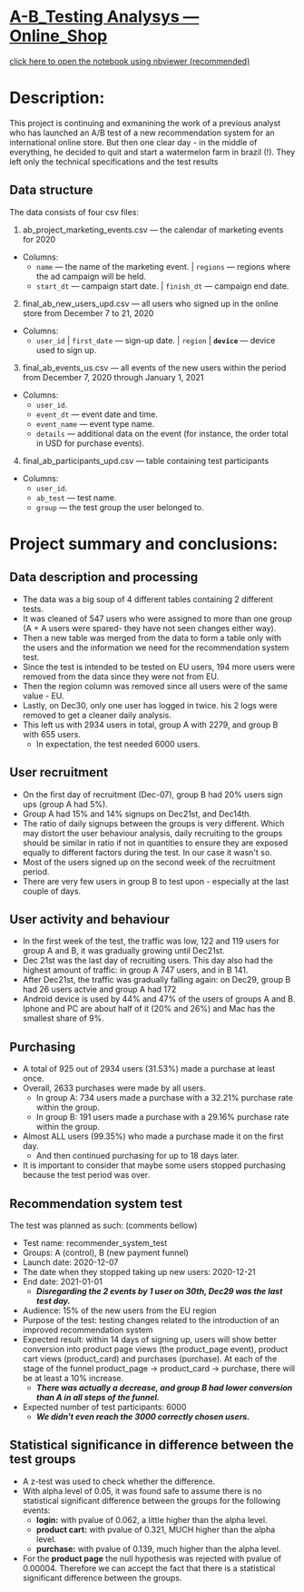 # [A-B_Testing Analysys — Online_Shop](https://nbviewer.org/github/cheziman/Product_range_analysis/blob/main/product_range_CheziM_p100.ipynb)
[click here to open the notebook using nbviewer (recommended)](https://nbviewer.org/github/cheziman/Data_Analysis_projects/blob/main/AB_Testing_analysis/Notebook/CheziM_P100_AB_Testing.ipynb)
# Description:

This project is continuing and exmanining the work of a previous analyst who has launched an A/B test of a new recommendation system for an international online store. But then one clear day - in the middle of everything, he decided to quit and start a watermelon farm in brazil (!). 
They left only the technical specifications and the test results

## Data structure
The data consists of four csv files:
1. ab_project_marketing_events.csv — the calendar of marketing events for 2020
- Columns:
  - `name` — the name of the marketing event. | `regions` — regions where the ad campaign will be held.
  - `start_dt` — campaign start date. | `finish_dt` — campaign end date.

2. final_ab_new_users_upd.csv — all users who signed up in the online store from December 7 to 21, 2020
- Columns:
  - `user_id` | `first_date` — sign-up date. | `region` | **`device`** — device used to sign up.

3. final_ab_events_us.csv — all events of the new users within the period from December 7, 2020 through January 1, 2021
- Columns:
  - `user_id`.
  - `event_dt` — event date and time.
  - `event_name` — event type name.
  - `details` — additional data on the event (for instance, the order total in USD for purchase events).

4. final_ab_participants_upd.csv — table containing test participants
- Columns:
  - `user_id`.
  - `ab_test` — test name.
  - `group` — the test group the user belonged to.

# Project summary and conclusions:

## **Data description and processing**
- The data was a big soup of 4 different tables containing 2 different tests.
- It was cleaned of 547 users who were assigned to more than one group (A + A users were spared- they have not seen changes either way).
- Then a new table was merged from the data to form a table only with the users and the information we need for the recommendation system test.
- Since the test is intended to be tested on EU users, 194 more users were removed from the data since they were not from EU.
- Then the region column was removed since all users were of the same value - EU.
- Lastly, on Dec30, only one user has logged in twice. his 2 logs were removed to get a cleaner daily analysis.
- This left us with 2934 users in total, group A with 2279, and group B with 655 users.
    - In expectation, the test needed 6000 users.

## **User recruitment**
- On the first day of recruitment (Dec-07), group B had 20% users sign ups (group A had 5%).
- Group A had 15% and 14% signups on Dec21st, and Dec14th.
- The ratio of daily signups between the groups is very different. Which may distort the user behaviour analysis, daily recruiting to the groups should be similar in ratio if not in quantities to ensure they are exposed equally to different factors during the test. In our case it wasn't so.
- Most of the users signed up on the second week of the recruitment period.
- There are very few users in group B to test upon - especially at the last couple of days.

## **User activity and behaviour**
- In the first week of the test, the traffic was low, 122 and 119 users for group A and B, it was gradually growing until Dec21st.
- Dec 21st was the last day of recruiting users. This day also had the highest amount of traffic: in group A 747 users, and in B 141.
- After Dec21st, the traffic was gradually falling again: on Dec29, group B had 26 users actvie and group A had 172
- Android device is used by 44% and 47% of the users of groups A and B. Iphone and PC are about half of it (20% and 26%) and Mac has the smallest share of 9%.

## **Purchasing**
- A total of 925 out of 2934 users (31.53%) made a purchase at least once.
- Overall, 2633 purchases were made by all users. 
    - In group A: 734 users made a purchase with a 32.21% purchase rate within the group.
    - In group B: 191 users made a purchase with a 29.16% purchase rate within the group.
- Almost ALL users (99.35%) who made a purchase made it on the first day.
    - And then continued purchasing for up to 18 days later.
- It is important to consider that maybe some users stopped purchasing because the test period was over.

## **Recommendation system test**
The test was planned as such: (comments bellow)
- Test name: recommender_system_test
- Groups: А (control), B (new payment funnel)
- Launch date: 2020-12-07
- The date when they stopped taking up new users: 2020-12-21
- End date: 2021-01-01
    - ***Disregarding the 2 events by 1 user on 30th, Dec29 was the last test day.***
- Audience: 15% of the new users from the EU region
- Purpose of the test: testing changes related to the introduction of an improved recommendation system
- Expected result: within 14 days of signing up, users will show better conversion into product page views (the product_page event), product cart views (product_card) and purchases (purchase). At each of the stage of the funnel product_page → product_card → purchase, there will be at least a 10% increase.
    - ***There was actually a decrease, and group B had lower conversion than A in all steps of the funnel.***
- Expected number of test participants: 6000
    - ***We didn't even reach the 3000 correctly chosen users.***

## **Statistical significance in difference between the test groups**
- A z-test was used to check whether the difference.
- With alpha level of 0.05, it was found safe to assume there is no statistical significant difference between the groups for the following events:
    - **login:** with pvalue of 0.062, a little higher than the alpha level.
    - **product cart:** with pvalue of 0.321, MUCH higher than the alpha level.
    - **purchase:** with pvalue of 0.139, much higher than the alpha level.
- For the **product page** the null hypothesis was rejected with pvalue of 0.00004. Therefore we can accept the fact that there is a statistical significant difference between the groups.
